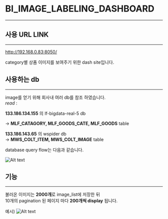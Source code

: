 # **BI_IMAGE_LABELING_DASHBOARD**
___

## 사용 URL LINK
___
http://192.168.0.83:8050/

category별 상품 이미지를 보여주기 위한 dash site입니다.   

## 사용하는 db
___
image를 얻기 위해 회사내 여러 db를 참조 하였습니다.  
 *read* :

**133.186.134.155** 의 lf-bigdata-real-5 db

 -> **MLF_CATAGORY, MLF_GOODS_CATE, MLF_GOODS** table  
  
**133.186.143.65** 의 wspider db   
 -> **MWS_COLT_ITEM, MWS_COLT_IMAGE** table   

database query flow는 다음과 같습니다.

![Alt text](https://github.com/benepopds/epop_poi/blob/master/intern/BI_image_labeling_dashboard/img/flow.PNG)


## 기능
___
불러온 이미지는 **2000개**로 image_list에 저장한 뒤  
10개의 pagination 된 페이지 마다 **200개씩 display** 됩니다.

예시)
![Alt text](https://github.com/benepopds/epop_poi/blob/master/intern/BI_image_labeling_dashboard/img/dashboard.png)
